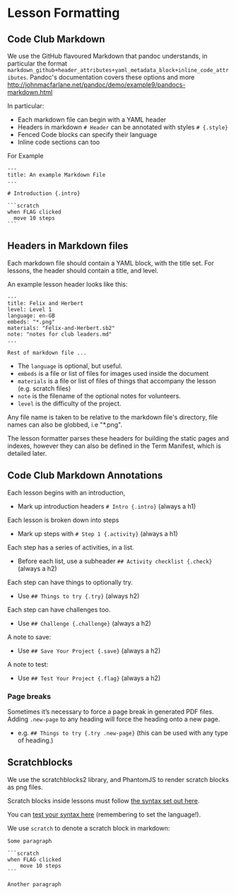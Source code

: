 # Lesson Formatting

## Code Club Markdown

We use the GitHub flavoured Markdown that pandoc understands, in particular the format `markdown_github+header_attributes+yaml_metadata_block+inline_code_attributes`. Pandoc's documentation covers these options and more http://johnmacfarlane.net/pandoc/demo/example9/pandocs-markdown.html

In particular:

- Each markdown file can begin with a YAML header
- Headers in markdown `# Header` can be annotated with styles `# {.style}`
- Fenced Code blocks can specify their language
- Inline code sections can too

For Example

    ---
    title: An example Markdown File
    ...

    # Introduction {.intro}

    ```scratch
    when FLAG clicked
      move 10 steps
    ```

## Headers in Markdown files

Each markdown file should contain a YAML block, with the title set. For lessons, the header should contain a title, and level.

An example lesson header looks like this:

```
---
title: Felix and Herbert
level: Level 1
language: en-GB
embeds: "*.png"
materials: "Felix-and-Herbert.sb2"
note: "notes for club leaders.md"
...

Rest of markdown file ...
```

- The `language` is optional, but useful.
- `embeds` is a file or list of files for images used inside the document
- `materials` is a file or list of files of things that accompany the lesson (e.g. scratch files)
- `note` is the filename of the optional notes for volunteers.
- `level` is the difficulty of the project.

Any file name is taken to be relative to the markdown file's directory, file names can also be globbed, i.e "*.png".

The lesson formatter parses these headers for building the static pages and indexes, however they can also be defined in the Term Manifest, which is detailed later.

## Code Club Markdown Annotations

Each lesson begins with an introduction,

- Mark up introduction headers `# Intro {.intro}` (always a h1)

Each lesson is broken down into steps

- Mark up steps with `# Step 1 {.activity}` (always a h1)

Each step has a series of activities, in a list.

- Before each list, use a subheader `## Activity checklist {.check}` (always a h2)

Each step can have things to optionally try.

- Use `## Things to try {.try}` (always h2)

Each step can have challenges too.

- Use `## Challenge {.challenge}` (always a h2)

A note to save:

- Use `## Save Your Project {.save}` (always a h2)

A note to test:

- Use `## Test Your Project {.flag}` (always a h2)

### Page breaks

Sometimes it’s necessary to force a page break in generated PDF files. Adding `.new-page` to any heading will force the heading onto a new page.

- e.g. `## Things to try {.try .new-page}` (this can be used with any type of heading.)

## Scratchblocks

We use the scratchblocks2 library, and PhantomJS to render scratch blocks as png files.

Scratch blocks inside lessons must follow [the syntax set out here](http://wiki.scratch.mit.edu/wiki/Block_Plugin/Syntax).

You can [test your syntax here](http://blob8108.github.io/scratchblocks2/) (remembering to set the language!).

We use `scratch` to denote a scratch block in markdown:

    Some paragraph

    ```scratch
    when FLAG clicked
        move 10 steps
    ```

    Another paragraph

